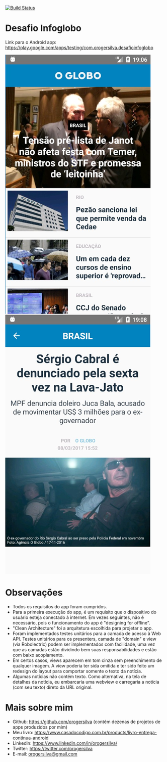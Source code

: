 [![Build Status](https://www.bitrise.io/app/d2313a699a87b338.svg?token=mxXviIT8SxmXMUZpsNOy2A)](https://www.bitrise.io/app/d2313a699a87b338)

# Desafio Infoglobo

Link para o Android app: https://play.google.com/apps/testing/com.orogersilva.desafioinfoglobo

<div>
    <div class="imgContainer">
        <img src="screenshots/infoglobo_1.jpg"/>
    </div>
    <div class="imgContainer">
        <img src="screenshots/infoglobo_2.jpg"/>
    </div>
</div>

# Observações

* Todos os requisitos do app foram cumpridos.
* Para a primeira execução do app, é um requisito que o dispositivo do usuário esteja conectado à internet. Em vezes seguintes, não é necessário, pois o funcionamento do app é "designing for offline".
* "Clean Architecture" foi a arquitetura escolhida para projetar o app.
* Foram implementados testes unitários para a camada de acesso à Web API. Testes unitários para os presenters, camada de "domain" e view (via Robolectric) podem ser implementados com facilidade, uma vez que as camadas estão dividindo bem suas responsabilidades e estão com baixo acoplamento.
* Em certos casos, views aparecem em tom cinza sem preenchimento de qualquer imagem. A view poderia ter sida omitida e ter sido feito um redesign do layout para comportar somente o texto da notícia.
* Algumas notícias não contém texto. Como alternativa, na tela de detalhes da notícia, eu embarcaria uma webview e carregaria a notícia (com seu texto) direto da URL original.

# Mais sobre mim

* Github: https://github.com/orogersilva (contém dezenas de projetos de apps produzidos por mim)
* Meu livro: https://www.casadocodigo.com.br/products/livro-entrega-continua-android
* Linkedin: https://www.linkedin.com/in/orogersilva/
* Twitter: https://twitter.com/orogersilva
* E-mail: orogersilva@gmail.com
